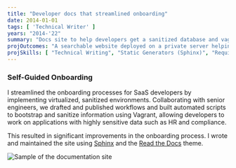 ```yaml
---
title: "Developer docs that streamlined onboarding"
date: 2014-01-01
tags: [ 'Technical Writer' ]
years: "2014-'22"
summary: "Docs site to help developers get a sanitized database and vagrant server running"
projOutcomes: "A searchable website deployed on a private server helping SaaS app developers get up and running with a sanitized database."
projSkills: [ "Technical Writing", "Static Generators (Sphinx)", "Requirements Definition", "Change Management", "Communication", "Process Mapping" ]
---
```


### Self-Guided Onboarding

I streamlined the onboarding processes for SaaS developers by implementing virtualized, sanitized environments. Collaborating with senior engineers, we drafted and published  workflows and built automated scripts to bootstrap and sanitize information using Vagrant, allowing developers to work on applications with highly sensitive data such as HR and compliance. 

This resulted in significant improvements in the onboarding process. I wrote and maintained the site using [Sphinx](https://www.sphinx-doc.org/en/master/) and the [Read the Docs](https://readthedocs.org/) theme. 

![Sample of the documentation site](/docs-website.webp)